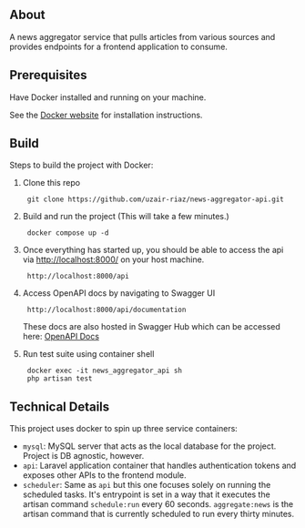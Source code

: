 About
-----
A news aggregator service that pulls articles from various sources and provides endpoints for a frontend application to consume.

Prerequisites
-----

Have Docker installed and running on your machine.

See the [Docker website](http://www.docker.io/gettingstarted/#h_installation) for installation instructions.

Build
-----

Steps to build the project with Docker:

1. Clone this repo

        git clone https://github.com/uzair-riaz/news-aggregator-api.git

2. Build and run the project (This will take a few minutes.)

        docker compose up -d

3. Once everything has started up, you should be able to access the api via [http://localhost:8000/](http://localhost:8000/) on your host machine.

        http://localhost:8000/api

4. Access OpenAPI docs by navigating to Swagger UI

        http://localhost:8000/api/documentation

    These docs are also hosted in Swagger Hub which can be accessed here: [OpenAPI Docs](https://app.swaggerhub.com/apis/UZAIRRFAROOQUI/news-aggregator_api/1.0.0)


5. Run test suite using container shell

        docker exec -it news_aggregator_api sh
        php artisan test
 

Technical Details
-----
This project uses docker to spin up three service containers:

- `mysql`: MySQL server that acts as the local database for the project. Project is DB agnostic, however.
- `api`: Laravel application container that handles authentication tokens and exposes other APIs to the frontend module.
- `scheduler`: Same as `api` but this one focuses solely on running the scheduled tasks. It's entrypoint is set in a way that it executes the artisan command `schedule:run` every 60 seconds. `aggregate:news` is the artisan command that is currently scheduled to run every thirty minutes.
